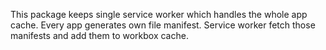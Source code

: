This package keeps single service worker which handles the whole app cache. Every app generates own file manifest. Service worker fetch those manifests and add them to workbox cache.
